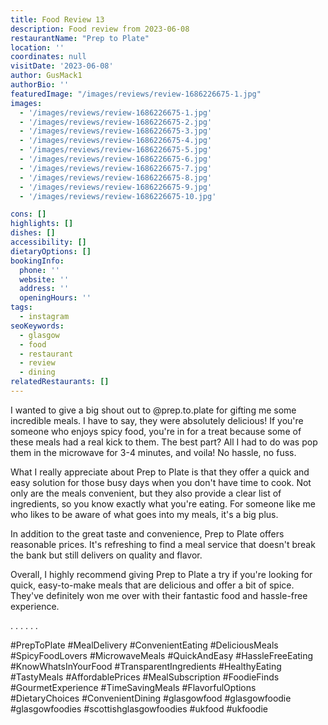 ```yaml
---
title: Food Review 13
description: Food review from 2023-06-08
restaurantName: "Prep to Plate"
location: ''
coordinates: null
visitDate: '2023-06-08'
author: GusMack1
authorBio: ''
featuredImage: "/images/reviews/review-1686226675-1.jpg"
images:
  - '/images/reviews/review-1686226675-1.jpg'
  - '/images/reviews/review-1686226675-2.jpg'
  - '/images/reviews/review-1686226675-3.jpg'
  - '/images/reviews/review-1686226675-4.jpg'
  - '/images/reviews/review-1686226675-5.jpg'
  - '/images/reviews/review-1686226675-6.jpg'
  - '/images/reviews/review-1686226675-7.jpg'
  - '/images/reviews/review-1686226675-8.jpg'
  - '/images/reviews/review-1686226675-9.jpg'
  - '/images/reviews/review-1686226675-10.jpg'

cons: []
highlights: []
dishes: []
accessibility: []
dietaryOptions: []
bookingInfo:
  phone: ''
  website: ''
  address: ''
  openingHours: ''
tags:
  - instagram
seoKeywords:
  - glasgow
  - food
  - restaurant
  - review
  - dining
relatedRestaurants: []
---
```

I wanted to give a big shout out to @prep.to.plate for gifting me some incredible meals. I have to say, they were absolutely delicious! If you're someone who enjoys spicy food, you're in for a treat because some of these meals had a real kick to them. The best part? All I had to do was pop them in the microwave for 3-4 minutes, and voila! No hassle, no fuss.

What I really appreciate about Prep to Plate is that they offer a quick and easy solution for those busy days when you don't have time to cook. Not only are the meals convenient, but they also provide a clear list of ingredients, so you know exactly what you're eating. For someone like me who likes to be aware of what goes into my meals, it's a big plus.

In addition to the great taste and convenience, Prep to Plate offers reasonable prices. It's refreshing to find a meal service that doesn't break the bank but still delivers on quality and flavor.

Overall, I highly recommend giving Prep to Plate a try if you're looking for quick, easy-to-make meals that are delicious and offer a bit of spice. They've definitely won me over with their fantastic food and hassle-free experience.

.
.
.
.
.
.

#PrepToPlate
#MealDelivery
#ConvenientEating
#DeliciousMeals
#SpicyFoodLovers
#MicrowaveMeals
#QuickAndEasy
#HassleFreeEating
#KnowWhatsInYourFood
#TransparentIngredients
#HealthyEating
#TastyMeals
#AffordablePrices
#MealSubscription
#FoodieFinds
#GourmetExperience
#TimeSavingMeals
#FlavorfulOptions
#DietaryChoices
#ConvenientDining
#glasgowfood
#glasgowfoodie #glasgowfoodies #scottishglasgowfoodies #ukfood #ukfoodie
